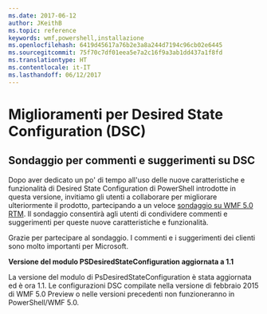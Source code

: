 ```yaml
---
ms.date: 2017-06-12
author: JKeithB
ms.topic: reference
keywords: wmf,powershell,installazione
ms.openlocfilehash: 6419d45617a76b2e3a8a244d7194c96cb02e6445
ms.sourcegitcommit: 75f70c7df01eea5e7a2c16f9a3ab1dd437a1f8fd
ms.translationtype: HT
ms.contentlocale: it-IT
ms.lasthandoff: 06/12/2017
---
```

# <a name="improvements-in-desired-state-configuration-dsc"></a>Miglioramenti per Desired State Configuration (DSC)

## <a name="dsc-feedback-survey"></a>Sondaggio per commenti e suggerimenti su DSC   

Dopo aver dedicato un po' di tempo all'uso delle nuove caratteristiche e funzionalità di Desired State Configuration di PowerShell introdotte in questa versione, invitiamo gli utenti a collaborare per migliorare ulteriormente il prodotto, partecipando a un veloce [sondaggio su WMF 5.0 RTM](https://www.surveymonkey.com/r/SGLQM5W). Il sondaggio consentirà agli utenti di condividere commenti e suggerimenti per queste nuove caratteristiche e funzionalità. 

Grazie per partecipare al sondaggio. I commenti e i suggerimenti dei clienti sono molto importanti per Microsoft.  

**Versione del modulo PSDesiredStateConfiguration aggiornata a 1.1**

La versione del modulo di PsDesiredStateConfiguration è stata aggiornata ed è ora 1.1. Le configurazioni DSC compilate nella versione di febbraio 2015 di WMF 5.0 Preview o nelle versioni precedenti non funzioneranno in PowerShell/WMF 5.0. 

